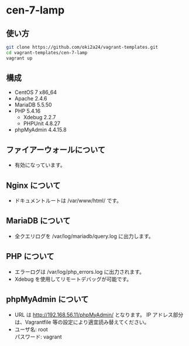 # cen-7-lamp
## 使い方
```bash
git clone https://github.com/oki2a24/vagrant-templates.git
cd vagrant-templates/cen-7-lamp
vagrant up
```
## 構成
- CentOS 7 x86_64
- Apache 2.4.6
- MariaDB 5.5.50
- PHP 5.4.16
  - Xdebug 2.2.7
  - PHPUnit 4.8.27
- phpMyAdmin 4.4.15.8

## ファイアーウォールについて
- 有効になっています。

## Nginx について
- ドキュメントルートは /var/www/html/ です。

## MariaDB について
- 全クエリログを /var/log/mariadb/query.log に出力します。

## PHP について
- エラーログは /var/log/php_errors.log に出力されます。
- Xdebug を使用してリモートデバッグが可能です。

## phpMyAdmin について
- URL は http://192.168.56.11/phpMyAdmin/ となります。
  IP アドレス部分は、Vagrantfile 等の設定により適宜読み替えてください。
- ユーザ名: root  
  パスワード: vagrant
